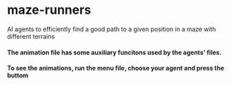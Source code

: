 # maze-runners
AI agents to efficiently find a good path to a given position in a maze with different terrains

#### The animation file has some auxiliary funcitons used by the agents' files.
#### To see the animations, run the menu file, choose your agent and press the buttom
